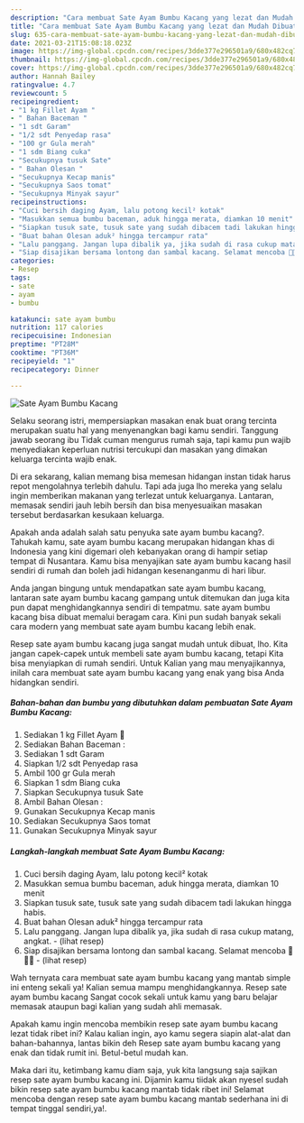 ```yaml
---
description: "Cara membuat Sate Ayam Bumbu Kacang yang lezat dan Mudah Dibuat"
title: "Cara membuat Sate Ayam Bumbu Kacang yang lezat dan Mudah Dibuat"
slug: 635-cara-membuat-sate-ayam-bumbu-kacang-yang-lezat-dan-mudah-dibuat
date: 2021-03-21T15:08:18.023Z
image: https://img-global.cpcdn.com/recipes/3dde377e296501a9/680x482cq70/sate-ayam-bumbu-kacang-foto-resep-utama.jpg
thumbnail: https://img-global.cpcdn.com/recipes/3dde377e296501a9/680x482cq70/sate-ayam-bumbu-kacang-foto-resep-utama.jpg
cover: https://img-global.cpcdn.com/recipes/3dde377e296501a9/680x482cq70/sate-ayam-bumbu-kacang-foto-resep-utama.jpg
author: Hannah Bailey
ratingvalue: 4.7
reviewcount: 5
recipeingredient:
- "1 kg Fillet Ayam "
- " Bahan Baceman "
- "1 sdt Garam"
- "1/2 sdt Penyedap rasa"
- "100 gr Gula merah"
- "1 sdm Biang cuka"
- "Secukupnya tusuk Sate"
- " Bahan Olesan "
- "Secukupnya Kecap manis"
- "Secukupnya Saos tomat"
- "Secukupnya Minyak sayur"
recipeinstructions:
- "Cuci bersih daging Ayam, lalu potong kecil² kotak"
- "Masukkan semua bumbu baceman, aduk hingga merata, diamkan 10 menit"
- "Siapkan tusuk sate, tusuk sate yang sudah dibacem tadi lakukan hingga habis."
- "Buat bahan Olesan aduk² hingga tercampur rata"
- "Lalu panggang. Jangan lupa dibalik ya, jika sudah di rasa cukup matang, angkat.           (lihat resep)"
- "Siap disajikan bersama lontong dan sambal kacang. Selamat mencoba 🥳🥳🥳           (lihat resep)"
categories:
- Resep
tags:
- sate
- ayam
- bumbu

katakunci: sate ayam bumbu 
nutrition: 117 calories
recipecuisine: Indonesian
preptime: "PT28M"
cooktime: "PT36M"
recipeyield: "1"
recipecategory: Dinner

---
```



![Sate Ayam Bumbu Kacang](https://img-global.cpcdn.com/recipes/3dde377e296501a9/680x482cq70/sate-ayam-bumbu-kacang-foto-resep-utama.jpg)

Selaku seorang istri, mempersiapkan masakan enak buat orang tercinta merupakan suatu hal yang menyenangkan bagi kamu sendiri. Tanggung jawab seorang ibu Tidak cuman mengurus rumah saja, tapi kamu pun wajib menyediakan keperluan nutrisi tercukupi dan masakan yang dimakan keluarga tercinta wajib enak.

Di era  sekarang, kalian memang bisa memesan hidangan instan tidak harus repot mengolahnya terlebih dahulu. Tapi ada juga lho mereka yang selalu ingin memberikan makanan yang terlezat untuk keluarganya. Lantaran, memasak sendiri jauh lebih bersih dan bisa menyesuaikan masakan tersebut berdasarkan kesukaan keluarga. 



Apakah anda adalah salah satu penyuka sate ayam bumbu kacang?. Tahukah kamu, sate ayam bumbu kacang merupakan hidangan khas di Indonesia yang kini digemari oleh kebanyakan orang di hampir setiap tempat di Nusantara. Kamu bisa menyajikan sate ayam bumbu kacang hasil sendiri di rumah dan boleh jadi hidangan kesenanganmu di hari libur.

Anda jangan bingung untuk mendapatkan sate ayam bumbu kacang, lantaran sate ayam bumbu kacang gampang untuk ditemukan dan juga kita pun dapat menghidangkannya sendiri di tempatmu. sate ayam bumbu kacang bisa dibuat memalui beragam cara. Kini pun sudah banyak sekali cara modern yang membuat sate ayam bumbu kacang lebih enak.

Resep sate ayam bumbu kacang juga sangat mudah untuk dibuat, lho. Kita jangan capek-capek untuk membeli sate ayam bumbu kacang, tetapi Kita bisa menyiapkan di rumah sendiri. Untuk Kalian yang mau menyajikannya, inilah cara membuat sate ayam bumbu kacang yang enak yang bisa Anda hidangkan sendiri.

<!--inarticleads1-->

##### Bahan-bahan dan bumbu yang dibutuhkan dalam pembuatan Sate Ayam Bumbu Kacang:

1. Sediakan 1 kg Fillet Ayam 🍢
1. Sediakan  Bahan Baceman :
1. Sediakan 1 sdt Garam
1. Siapkan 1/2 sdt Penyedap rasa
1. Ambil 100 gr Gula merah
1. Siapkan 1 sdm Biang cuka
1. Siapkan Secukupnya tusuk Sate
1. Ambil  Bahan Olesan :
1. Gunakan Secukupnya Kecap manis
1. Sediakan Secukupnya Saos tomat
1. Gunakan Secukupnya Minyak sayur




<!--inarticleads2-->

##### Langkah-langkah membuat Sate Ayam Bumbu Kacang:

1. Cuci bersih daging Ayam, lalu potong kecil² kotak
1. Masukkan semua bumbu baceman, aduk hingga merata, diamkan 10 menit
1. Siapkan tusuk sate, tusuk sate yang sudah dibacem tadi lakukan hingga habis.
1. Buat bahan Olesan aduk² hingga tercampur rata
1. Lalu panggang. Jangan lupa dibalik ya, jika sudah di rasa cukup matang, angkat. -           (lihat resep)
1. Siap disajikan bersama lontong dan sambal kacang. Selamat mencoba 🥳🥳🥳 -           (lihat resep)




Wah ternyata cara membuat sate ayam bumbu kacang yang mantab simple ini enteng sekali ya! Kalian semua mampu menghidangkannya. Resep sate ayam bumbu kacang Sangat cocok sekali untuk kamu yang baru belajar memasak ataupun bagi kalian yang sudah ahli memasak.

Apakah kamu ingin mencoba membikin resep sate ayam bumbu kacang lezat tidak ribet ini? Kalau kalian ingin, ayo kamu segera siapin alat-alat dan bahan-bahannya, lantas bikin deh Resep sate ayam bumbu kacang yang enak dan tidak rumit ini. Betul-betul mudah kan. 

Maka dari itu, ketimbang kamu diam saja, yuk kita langsung saja sajikan resep sate ayam bumbu kacang ini. Dijamin kamu tiidak akan nyesel sudah bikin resep sate ayam bumbu kacang mantab tidak ribet ini! Selamat mencoba dengan resep sate ayam bumbu kacang mantab sederhana ini di tempat tinggal sendiri,ya!.

